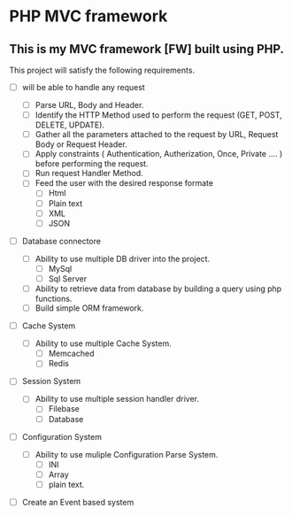 # PHP MVC framework

## This is my **MVC** framework [FW] built using **PHP**.

This project will satisfy the following requirements.
- [ ] will be able to handle any request
	- [ ] Parse URL, Body and Header.
	- [ ] Identify the HTTP Method used to perform the request (GET, POST, DELETE, UPDATE).
	- [ ] Gather all the parameters attached to the request by URL, Request Body or Request Header.
	- [ ] Apply constraints ( Authentication, Autherization, Once, Private .... ) before performing the request.
	- [ ] Run request Handler Method.
	- [ ] Feed the user with the desired response formate
		-[ ] Html
		-[ ] Plain text 
		-[ ] XML 
		-[ ] JSON
- [ ] Database connectore
	- [ ] Ability to use multiple DB driver into the project.
		- [ ] MySql
		- [ ] Sql Server
	- [ ] Ability to retrieve data from database by building a query using php functions.
	- [ ] Build simple ORM framework.
	
- [ ] Cache System
	- [ ] Ability to use multiple Cache System.
		- [ ] Memcached
		- [ ] Redis
- [ ] Session System
	- [ ] Ability to use multiple session handler driver.
		- [ ] Filebase
		- [ ] Database
- [ ] Configuration System
	- [ ] Ability to use muliple Configuration Parse System.
		- [ ] INI
		- [ ] Array
		- [ ] plain text.
- [ ] Create an Event based system

